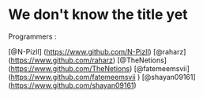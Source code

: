 <h1>We don't know the title yet</h1>

Programmers :

[@N-Pizll] (https://www.github.com/N-Pizll)
[@raharz] (https://www.github.com/raharz)
[@TheNetions] (https://www.github.com/TheNetions)
[@fatemeemsvii] (https://www.github.com/fatemeemsvii )
[@shayan09161] (https://www.github.com/shayan09161)
